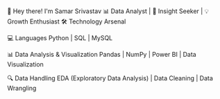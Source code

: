 👋 Hey there! I'm Samar Srivastav
📊 Data Analyst | 🎯 Insight Seeker | 💡 Growth Enthusiast
🛠️ Technology Arsenal 

💻 Languages
Python | SQL | MySQL

📊 Data Analysis & Visualization
Pandas | NumPy | Power BI | Data Visualization

🔍 Data Handling
EDA (Exploratory Data Analysis) | Data Cleaning | Data Wrangling
